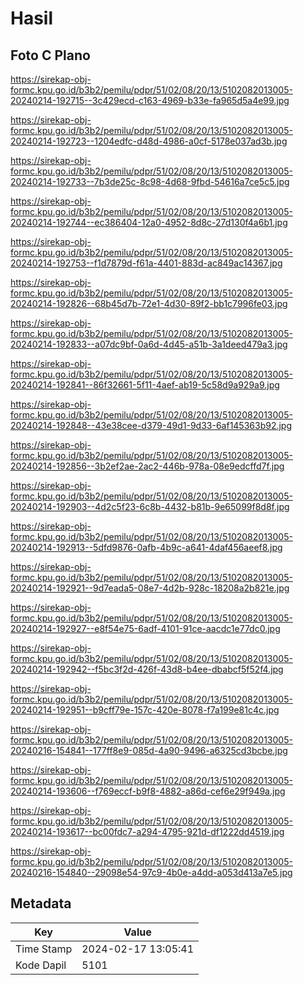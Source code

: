 # Hasil

## Foto C Plano

https://sirekap-obj-formc.kpu.go.id/b3b2/pemilu/pdpr/51/02/08/20/13/5102082013005-20240214-192715--3c429ecd-c163-4969-b33e-fa965d5a4e99.jpg

https://sirekap-obj-formc.kpu.go.id/b3b2/pemilu/pdpr/51/02/08/20/13/5102082013005-20240214-192723--1204edfc-d48d-4986-a0cf-5178e037ad3b.jpg

https://sirekap-obj-formc.kpu.go.id/b3b2/pemilu/pdpr/51/02/08/20/13/5102082013005-20240214-192733--7b3de25c-8c98-4d68-9fbd-54616a7ce5c5.jpg

https://sirekap-obj-formc.kpu.go.id/b3b2/pemilu/pdpr/51/02/08/20/13/5102082013005-20240214-192744--ec386404-12a0-4952-8d8c-27d130f4a6b1.jpg

https://sirekap-obj-formc.kpu.go.id/b3b2/pemilu/pdpr/51/02/08/20/13/5102082013005-20240214-192753--f1d7879d-f61a-4401-883d-ac849ac14367.jpg

https://sirekap-obj-formc.kpu.go.id/b3b2/pemilu/pdpr/51/02/08/20/13/5102082013005-20240214-192826--68b45d7b-72e1-4d30-89f2-bb1c7996fe03.jpg

https://sirekap-obj-formc.kpu.go.id/b3b2/pemilu/pdpr/51/02/08/20/13/5102082013005-20240214-192833--a07dc9bf-0a6d-4d45-a51b-3a1deed479a3.jpg

https://sirekap-obj-formc.kpu.go.id/b3b2/pemilu/pdpr/51/02/08/20/13/5102082013005-20240214-192841--86f32661-5f11-4aef-ab19-5c58d9a929a9.jpg

https://sirekap-obj-formc.kpu.go.id/b3b2/pemilu/pdpr/51/02/08/20/13/5102082013005-20240214-192848--43e38cee-d379-49d1-9d33-6af145363b92.jpg

https://sirekap-obj-formc.kpu.go.id/b3b2/pemilu/pdpr/51/02/08/20/13/5102082013005-20240214-192856--3b2ef2ae-2ac2-446b-978a-08e9edcffd7f.jpg

https://sirekap-obj-formc.kpu.go.id/b3b2/pemilu/pdpr/51/02/08/20/13/5102082013005-20240214-192903--4d2c5f23-6c8b-4432-b81b-9e65099f8d8f.jpg

https://sirekap-obj-formc.kpu.go.id/b3b2/pemilu/pdpr/51/02/08/20/13/5102082013005-20240214-192913--5dfd9876-0afb-4b9c-a641-4daf456aeef8.jpg

https://sirekap-obj-formc.kpu.go.id/b3b2/pemilu/pdpr/51/02/08/20/13/5102082013005-20240214-192921--9d7eada5-08e7-4d2b-928c-18208a2b821e.jpg

https://sirekap-obj-formc.kpu.go.id/b3b2/pemilu/pdpr/51/02/08/20/13/5102082013005-20240214-192927--e8f54e75-6adf-4101-91ce-aacdc1e77dc0.jpg

https://sirekap-obj-formc.kpu.go.id/b3b2/pemilu/pdpr/51/02/08/20/13/5102082013005-20240214-192942--f5bc3f2d-426f-43d8-b4ee-dbabcf5f52f4.jpg

https://sirekap-obj-formc.kpu.go.id/b3b2/pemilu/pdpr/51/02/08/20/13/5102082013005-20240214-192951--b9cff79e-157c-420e-8078-f7a199e81c4c.jpg

https://sirekap-obj-formc.kpu.go.id/b3b2/pemilu/pdpr/51/02/08/20/13/5102082013005-20240216-154841--177ff8e9-085d-4a90-9496-a6325cd3bcbe.jpg

https://sirekap-obj-formc.kpu.go.id/b3b2/pemilu/pdpr/51/02/08/20/13/5102082013005-20240214-193606--f769eccf-b9f8-4882-a86d-cef6e29f949a.jpg

https://sirekap-obj-formc.kpu.go.id/b3b2/pemilu/pdpr/51/02/08/20/13/5102082013005-20240214-193617--bc00fdc7-a294-4795-921d-df1222dd4519.jpg

https://sirekap-obj-formc.kpu.go.id/b3b2/pemilu/pdpr/51/02/08/20/13/5102082013005-20240216-154840--29098e54-97c9-4b0e-a4dd-a053d413a7e5.jpg


## Metadata

| Key        | Value               |
| ---------- | ------------------- |
| Time Stamp | 2024-02-17 13:05:41 |
| Kode Dapil | 5101                |



